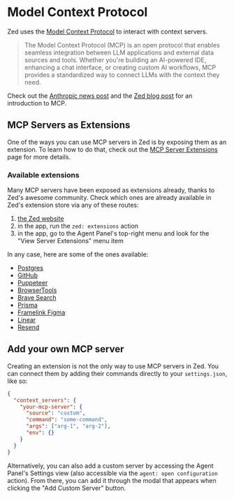 # Model Context Protocol

Zed uses the [Model Context Protocol](https://modelcontextprotocol.io/) to interact with context servers.

> The Model Context Protocol (MCP) is an open protocol that enables seamless integration between LLM applications and external data sources and tools. Whether you're building an AI-powered IDE, enhancing a chat interface, or creating custom AI workflows, MCP provides a standardized way to connect LLMs with the context they need.

Check out the [Anthropic news post](https://www.anthropic.com/news/model-context-protocol) and the [Zed blog post](https://zed.dev/blog/mcp) for an introduction to MCP.

## MCP Servers as Extensions

One of the ways you can use MCP servers in Zed is by exposing them as an extension.
To learn how to do that, check out the [MCP Server Extensions](../extensions/mcp-extensions.md) page for more details.

### Available extensions

Many MCP servers have been exposed as extensions already, thanks to Zed's awesome community.
Check which ones are already available in Zed's extension store via any of these routes:

1. [the Zed website](https://zed.dev/extensions?filter=context-servers)
2. in the app, run the `zed: extensions` action
3. in the app, go to the Agent Panel's top-right menu and look for the "View Server Extensions" menu item

In any case, here are some of the ones available:

- [Postgres](https://github.com/zed-extensions/postgres-context-server)
- [GitHub](https://github.com/LoamStudios/zed-mcp-server-github)
- [Puppeteer](https://github.com/zed-extensions/mcp-server-puppeteer)
- [BrowserTools](https://github.com/mirageN1349/browser-tools-context-server)
- [Brave Search](https://github.com/zed-extensions/mcp-server-brave-search)
- [Prisma](https://github.com/aqrln/prisma-mcp-zed)
- [Framelink Figma](https://github.com/LoamStudios/zed-mcp-server-figma)
- [Linear](https://github.com/LoamStudios/zed-mcp-server-linear)
- [Resend](https://github.com/danilo-leal/zed-resend-mcp-server)

## Add your own MCP server

Creating an extension is not the only way to use MCP servers in Zed.
You can connect them by adding their commands directly to your `settings.json`, like so:

```json
{
  "context_servers": {
    "your-mcp-server": {
      "source": "custom",
      "command": "some-command",
      "args": ["arg-1", "arg-2"],
      "env": {}
    }
  }
}
```

Alternatively, you can also add a custom server by accessing the Agent Panel's Settings view (also accessible via the `agent: open configuration` action).
From there, you can add it through the modal that appears when clicking the "Add Custom Server" button.
